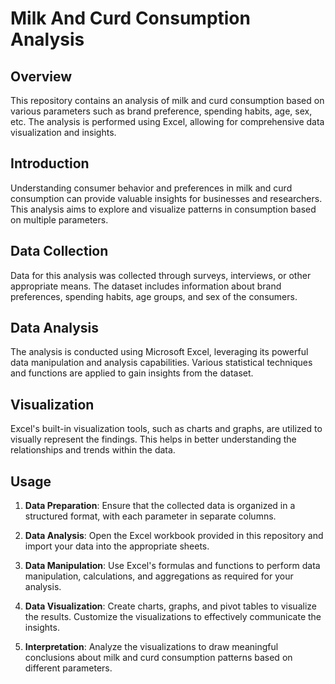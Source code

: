 # Milk And Curd Consumption Analysis

## Overview

This repository contains an analysis of milk and curd consumption based on various parameters such as brand preference, spending habits, age, sex, etc. The analysis is performed using Excel, allowing for comprehensive data visualization and insights.


## Introduction

Understanding consumer behavior and preferences in milk and curd consumption can provide valuable insights for businesses and researchers. This analysis aims to explore and visualize patterns in consumption based on multiple parameters.

## Data Collection

Data for this analysis was collected through surveys, interviews, or other appropriate means. The dataset includes information about brand preferences, spending habits, age groups, and sex of the consumers.

## Data Analysis

The analysis is conducted using Microsoft Excel, leveraging its powerful data manipulation and analysis capabilities. Various statistical techniques and functions are applied to gain insights from the dataset.

## Visualization

Excel's built-in visualization tools, such as charts and graphs, are utilized to visually represent the findings. This helps in better understanding the relationships and trends within the data.

## Usage

1. **Data Preparation**: Ensure that the collected data is organized in a structured format, with each parameter in separate columns.

2. **Data Analysis**: Open the Excel workbook provided in this repository and import your data into the appropriate sheets.

3. **Data Manipulation**: Use Excel's formulas and functions to perform data manipulation, calculations, and aggregations as required for your analysis.

4. **Data Visualization**: Create charts, graphs, and pivot tables to visualize the results. Customize the visualizations to effectively communicate the insights.

5. **Interpretation**: Analyze the visualizations to draw meaningful conclusions about milk and curd consumption patterns based on different parameters.

